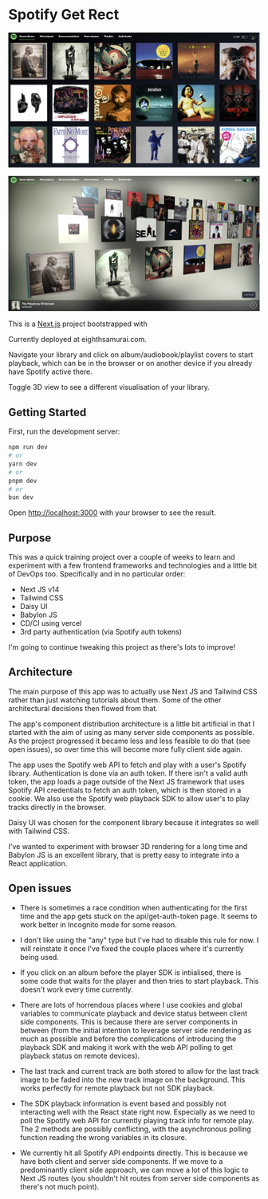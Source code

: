 # Spotify Get Rect

![Screenshot 1](./readme/screenshot1.png)

![Screenshot 2](./readme/screenshot2.png)

This is a [Next.js](https://nextjs.org/) project bootstrapped with

Currently deployed at eighthsamurai.com.

Navigate your library and click on album/audiobook/playlist covers to start playback, which can be in the browser or on another device if you already have Spotify active there.

Toggle 3D view to see a different visualisation of your library.

## Getting Started

First, run the development server:

```bash
npm run dev
# or
yarn dev
# or
pnpm dev
# or
bun dev
```

Open [http://localhost:3000](http://localhost:3000) with your browser to see the result.

## Purpose

This was a quick training project over a couple of weeks to learn and experiment with a few frontend frameworks and technologies and a little bit of DevOps too. Specifically and in no particular order:

- Next JS v14
- Tailwind CSS
- Daisy UI
- Babylon JS
- CD/CI using vercel
- 3rd party authentication (via Spotify auth tokens)

I'm going to continue tweaking this project as there's lots to improve!

## Architecture

The main purpose of this app was to actually use Next JS and Tailwind CSS rather than just watching tutorials about them. Some of the other architectural decisions then flowed from that.

The app's component distribution architecture is a little bit artificial in that I started with the aim of using as many server side components as possible. As the project progressed it became less and less feasible to do that (see open issues), so over time this will become more fully client side again.

The app uses the Spotify web API to fetch and play with a user's Spotify library. Authentication is done via an auth token. If there isn't a valid auth token, the app loads a page outside of the Next JS framework that uses Spotify API credentials to fetch an auth token, which is then stored in a cookie. We also use the Spotify web playback SDK to allow user's to play tracks directly in the browser.

Daisy UI was chosen for the component library because it integrates so well with Tailwind CSS.

I've wanted to experiment with browser 3D rendering for a long time and Babylon JS is an excellent library, that is pretty easy to integrate into a React application.

## Open issues

- There is sometimes a race condition when authenticating for the first time and the app gets stuck on the api/get-auth-token page. It seems to work better in Incognito mode for some reason.

- I don't like using the "any" type but I've had to disable this rule for now. I will reinstate it once I've fixed the couple places where it's currently being used.

- If you click on an album before the player SDK is intiialised, there is some code that waits for the player and then tries to start playback. This doesn't work every time currently.

- There are lots of horrendous places where I use cookies and global variables to communicate playback and device status between client side components. This is because there are server components in between (from the initial intention to leverage server side rendering as much as possible and before the complications of introducing the playback SDK and making it work with the web API polling to get playback status on remote devices).

- The last track and current track are both stored to allow for the last track image to be faded into the new track image on the background. This works perfectly for remote playback but not SDK playback.

- The SDK playback information is event based and possibly not interacting well with the React state right now. Especially as we need to poll the Spotify web API for currently playing track info for remote play. The 2 methods are possibly conflicting, with the asynchronous polling function reading the wrong variables in its closure.

- We currently hit all Spotify API endpoints directly. This is because we have both client and server side components. If we move to a predominantly client side approach, we can move a lot of this logic to Next JS routes (you shouldn't hit routes from server side components as there's not much point).
